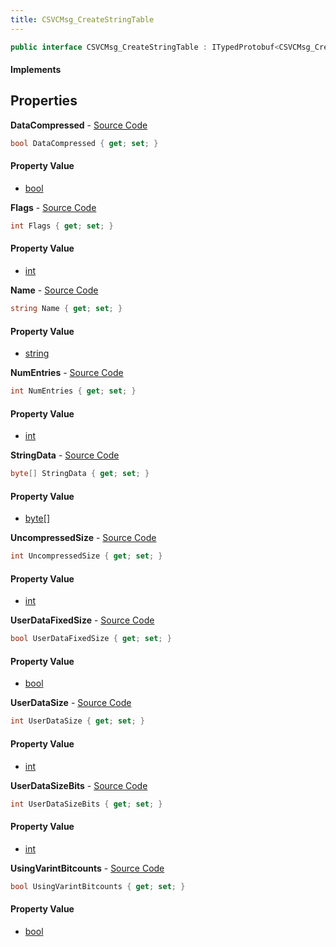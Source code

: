 ```yaml
---
title: CSVCMsg_CreateStringTable
---
```


```csharp
public interface CSVCMsg_CreateStringTable : ITypedProtobuf<CSVCMsg_CreateStringTable>, INativeHandle, INetMessage<CSVCMsg_CreateStringTable>, IDisposable
```

#### Implements

## Properties

**DataCompressed** - [Source Code](https://github.com/swiftly-solution/swiftlys2/blob/main/managed/src/SwiftlyS2.Generated/Protobufs/Interfaces/CSVCMsg_CreateStringTable.cs#L42)

```csharp
bool DataCompressed { get; set; }
```

#### Property Value

- [bool](https://learn.microsoft.com/dotnet/api/system.boolean)

**Flags** - [Source Code](https://github.com/swiftly-solution/swiftlys2/blob/main/managed/src/SwiftlyS2.Generated/Protobufs/Interfaces/CSVCMsg_CreateStringTable.cs#L33)

```csharp
int Flags { get; set; }
```

#### Property Value

- [int](https://learn.microsoft.com/dotnet/api/system.int32)

**Name** - [Source Code](https://github.com/swiftly-solution/swiftlys2/blob/main/managed/src/SwiftlyS2.Generated/Protobufs/Interfaces/CSVCMsg_CreateStringTable.cs#L18)

```csharp
string Name { get; set; }
```

#### Property Value

- [string](https://learn.microsoft.com/dotnet/api/system.string)

**NumEntries** - [Source Code](https://github.com/swiftly-solution/swiftlys2/blob/main/managed/src/SwiftlyS2.Generated/Protobufs/Interfaces/CSVCMsg_CreateStringTable.cs#L21)

```csharp
int NumEntries { get; set; }
```

#### Property Value

- [int](https://learn.microsoft.com/dotnet/api/system.int32)

**StringData** - [Source Code](https://github.com/swiftly-solution/swiftlys2/blob/main/managed/src/SwiftlyS2.Generated/Protobufs/Interfaces/CSVCMsg_CreateStringTable.cs#L36)

```csharp
byte[] StringData { get; set; }
```

#### Property Value

- [byte](https://learn.microsoft.com/dotnet/api/system.byte)[]

**UncompressedSize** - [Source Code](https://github.com/swiftly-solution/swiftlys2/blob/main/managed/src/SwiftlyS2.Generated/Protobufs/Interfaces/CSVCMsg_CreateStringTable.cs#L39)

```csharp
int UncompressedSize { get; set; }
```

#### Property Value

- [int](https://learn.microsoft.com/dotnet/api/system.int32)

**UserDataFixedSize** - [Source Code](https://github.com/swiftly-solution/swiftlys2/blob/main/managed/src/SwiftlyS2.Generated/Protobufs/Interfaces/CSVCMsg_CreateStringTable.cs#L24)

```csharp
bool UserDataFixedSize { get; set; }
```

#### Property Value

- [bool](https://learn.microsoft.com/dotnet/api/system.boolean)

**UserDataSize** - [Source Code](https://github.com/swiftly-solution/swiftlys2/blob/main/managed/src/SwiftlyS2.Generated/Protobufs/Interfaces/CSVCMsg_CreateStringTable.cs#L27)

```csharp
int UserDataSize { get; set; }
```

#### Property Value

- [int](https://learn.microsoft.com/dotnet/api/system.int32)

**UserDataSizeBits** - [Source Code](https://github.com/swiftly-solution/swiftlys2/blob/main/managed/src/SwiftlyS2.Generated/Protobufs/Interfaces/CSVCMsg_CreateStringTable.cs#L30)

```csharp
int UserDataSizeBits { get; set; }
```

#### Property Value

- [int](https://learn.microsoft.com/dotnet/api/system.int32)

**UsingVarintBitcounts** - [Source Code](https://github.com/swiftly-solution/swiftlys2/blob/main/managed/src/SwiftlyS2.Generated/Protobufs/Interfaces/CSVCMsg_CreateStringTable.cs#L45)

```csharp
bool UsingVarintBitcounts { get; set; }
```

#### Property Value

- [bool](https://learn.microsoft.com/dotnet/api/system.boolean)

